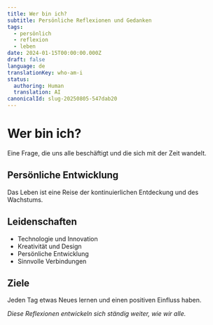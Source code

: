 ```yaml
---
title: Wer bin ich?
subtitle: Persönliche Reflexionen und Gedanken
tags:
  - persönlich
  - reflexion
  - leben
date: 2024-01-15T00:00:00.000Z
draft: false
language: de
translationKey: who-am-i
status:
  authoring: Human
  translation: AI
canonicalId: slug-20250805-547dab20
---
```


# Wer bin ich?

Eine Frage, die uns alle beschäftigt und die sich mit der Zeit wandelt.

## Persönliche Entwicklung

Das Leben ist eine Reise der kontinuierlichen Entdeckung und des Wachstums.

## Leidenschaften

- Technologie und Innovation
- Kreativität und Design
- Persönliche Entwicklung
- Sinnvolle Verbindungen

## Ziele

Jeden Tag etwas Neues lernen und einen positiven Einfluss haben.

_Diese Reflexionen entwickeln sich ständig weiter, wie wir alle._
